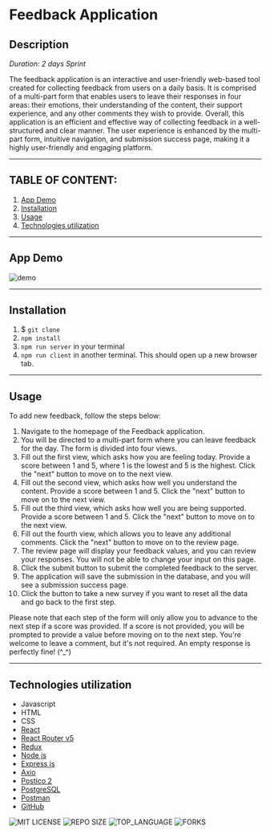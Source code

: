 # Feedback Application 

## Description

_Duration: 2 days Sprint_

The feedback application is an interactive and user-friendly web-based tool created for collecting feedback from users on a daily basis. It is comprised of a multi-part form that enables users to leave their responses in four areas: their emotions, their understanding of the content, their support experience, and any other comments they wish to provide. Overall, this application is an efficient and effective way of collecting feedback in a well-structured and clear manner. The user experience is enhanced by the multi-part form, intuitive navigation, and submission success page, making it a highly user-friendly and engaging platform.

---
## **TABLE OF CONTENT:**
1. [App Demo](#app-demo)
1. [Installation](#installation)
1. [Usage](#usage)
1. [Technologies utilization](#technologies-utilization)


---
## App Demo
![demo](./public/images/pizza-demo.gif)


---

## Installation
1. $ `git clone`
1. `npm install`
1. `npm run server` in your terminal
1. `npm run client` in another terminal. This should open up a new browser tab.

---

## Usage
To add new feedback, follow the steps below:

1. Navigate to the homepage of the Feedback application.
1. You will be directed to a multi-part form where you can leave feedback for the day. The form is divided into four views.
1. Fill out the first view, which asks how you are feeling today. Provide a score between 1 and 5, where 1 is the lowest and 5 is the highest. Click the "next" button to move on to the next view.
1. Fill out the second view, which asks how well you understand the content. Provide a score between 1 and 5. Click the "next" button to move on to the next view.
1. Fill out the third view, which asks how well you are being supported. Provide a score between 1 and 5. Click the "next" button to move on to the next view.
1. Fill out the fourth view, which allows you to leave any additional comments. Click the "next" button to move on to the review page.
1. The review page will display your feedback values, and you can review your responses. You will not be able to change your input on this page.
1. Click the submit button to submit the completed feedback to the server.
1. The application will save the submission in the database, and you will see a submission success page.
1. Click the button to take a new survey if you want to reset all the data and go back to the first step.

Please note that each step of the form will only allow you to advance to the next step if a score was provided. If a score is not provided, you will be prompted to provide a value before moving on to the next step. You're welcome to leave a comment, but it's not required. An empty response is perfectly fine! (^_^)

---

## Technologies utilization 

* Javascript
* HTML
* CSS
* [React](https://reactjs.org/)
* [React Router v5](https://v5.reactrouter.com/web/guides/quick-start)
* [Redux](https://redux.js.org/)
* [Node js](https://nodejs.org/en/about/)
* [Express js](https://expressjs.com/)
* [Axio](https://axio.com/)
* [Postico 2](https://eggerapps.at/postico2/)
* [PostgreSQL](https://www.postgresql.org/)
* [Postman](https://www.postman.com/)
* [GitHub](https://github.com/xaihang/) 



![MIT LICENSE](https://img.shields.io/github/license/scottbromander/the_marketplace.svg?style=flat-square)
![REPO SIZE](https://img.shields.io/github/repo-size/scottbromander/the_marketplace.svg?style=flat-square)
![TOP_LANGUAGE](https://img.shields.io/github/languages/top/scottbromander/the_marketplace.svg?style=flat-square)
![FORKS](https://img.shields.io/github/forks/scottbromander/the_marketplace.svg?style=social)
